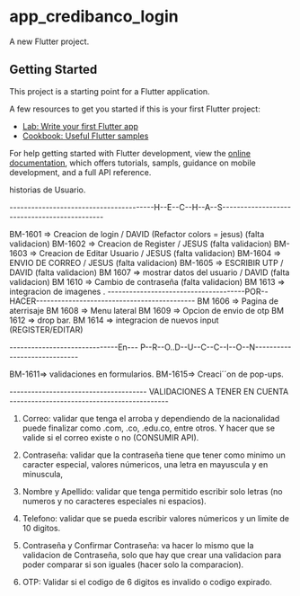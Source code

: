 # app_credibanco_login

A new Flutter project.

## Getting Started

This project is a starting point for a Flutter application.

A few resources to get you started if this is your first Flutter project:

- [Lab: Write your first Flutter app](https://docs.flutter.dev/get-started/codelab)
- [Cookbook: Useful Flutter samples](https://docs.flutter.dev/cookbook)

For help getting started with Flutter development, view the
[online documentation](https://docs.flutter.dev/), which offers tutorials,
sampls, guidance on mobile development, and a full API reference.


historias de Usuario.

----------------------------------------H--E--C--H--A--S---------------------------------------------

BM-1601 => Creacion de login / DAVID (Refactor colors = jesus) (falta validacion)
BM-1602 => Creacion de Register / JESUS (falta validacion)
BM-1603 => Creacion de Editar Usuario / JESUS (falta validacion)
BM-1604 => ENVIO DE CORREO / JESUS (falta validacion)
BM-1605 => ESCRIBIR UTP / DAVID (falta validacion)
BM 1607 => mostrar datos del usuario / DAVID (falta validacion)
BM 1610 => Cambio de contraseña (falta validacion)
BM 1613 => integracion de imagenes
.
--------------------------------------POR--HACER--------------------------------------------
BM 1606 => Pagina de aterrisaje
BM 1608 => Menu lateral 
BM 1609 => Opcion de envio de otp 
BM 1612 => drop bar.
BM 1614 => integracion de nuevos input (REGISTER/EDITAR)





------------------------------En--- P--R--O..D--U--C--C--I--O--N-----------------------------

BM-1611=> validaciones en formularios.
BM-1615=> Creaci´´on de pop-ups.



-------------------------------------- VALIDACIONES A TENER EN CUENTA --------------------------------------------
1) Correo: validar que tenga el arroba y dependiendo de la nacionalidad puede finalizar como .com, .co, .edu.co, entre otros.
    Y hacer que se valide si el correo existe o no (CONSUMIR API).
2) Contraseña: validar que la contraseña tiene que tener como minimo un caracter especial, valores númericos, una letra en mayuscula y en minuscula,

3) Nombre y Apellido: validar que tenga permitido escribir solo letras (no numeros y no caracteres especiales ni espacios).
4) Telefono: validar que se pueda escribir valores númericos y un limite de 10 digitos.

5) Contraseña y Confirmar Contraseña: va hacer lo mismo que la validacion de Contraseña, solo que hay que crear una validacion para poder comparar si son iguales (hacer solo la comparacion).

6) OTP: Validar si el codigo de 6 digitos es invalido o codigo expirado.